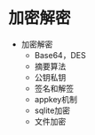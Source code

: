 加密解密
===========================
* 加密解密
    * Base64，DES
    * 摘要算法
    * 公钥私钥
    * 签名和解签
    * appkey机制
    * sqlite加密
    * 文件加密


